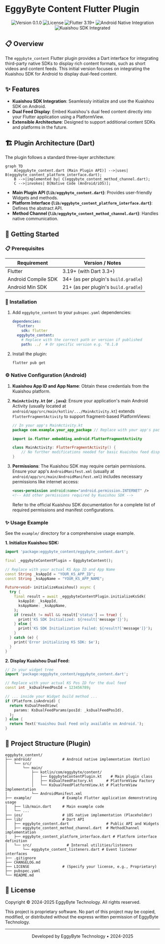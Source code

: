 # EggyByte Content Flutter Plugin

<div align="center">
  <img src="https://img.shields.io/badge/version-0.1.0-green.svg" alt="Version 0.1.0">
  <img src="https://img.shields.io/badge/license-Proprietary-blue.svg" alt="License">
  <img src="https://img.shields.io/badge/Flutter-3.19+-blue.svg" alt="Flutter 3.19+">
  <img src="https://img.shields.io/badge/Android-Native%20Integration-yellow.svg" alt="Android Native Integration">
  <img src="https://img.shields.io/badge/Kuaishou%20SDK-Integrated-orange.svg" alt="Kuaishou SDK Integrated">
</div>

## 📋 Overview

The `eggybyte_content` Flutter plugin provides a Dart interface for integrating third-party native SDKs to display rich content formats, such as short videos and content feeds. This initial version focuses on integrating the Kuaishou SDK for Android to display dual-feed content.

## ✨ Features

- **Kuaishou SDK Integration**: Seamlessly initialize and use the Kuaishou SDK on Android.
- **Dual Feed Display**: Embed Kuaishou's dual feed content directly into your Flutter application using a PlatformView.
- **Extensible Architecture**: Designed to support additional content SDKs and platforms in the future.

## 🏗️ Plugin Architecture (Dart)

The plugin follows a standard three-layer architecture:

```mermaid
graph TD
    A[eggybyte_content.dart (Main Plugin API)] -->|uses| B(eggybyte_content_platform_interface.dart);
    B -->|implemented by| C(eggybyte_content_method_channel.dart);
    C -->|invokes| D[Native Code (Android/iOS)];
```

- **Main Plugin API (`lib/eggybyte_content.dart`)**: Provides user-friendly Widgets and methods.
- **Platform Interface (`lib/eggybyte_content_platform_interface.dart`)**: Defines the abstract API.
- **Method Channel (`lib/eggybyte_content_method_channel.dart`)**: Handles native communication.

## 🚀 Getting Started

### 📋 Prerequisites

| Requirement        | Version / Notes                     |
|--------------------|-------------------------------------|
| Flutter            | 3.19+ (with Dart 3.3+)              |
| Android Compile SDK | 34+ (as per plugin's `build.gradle`) |
| Android Min SDK    | 21+ (as per plugin's `build.gradle`) |

### 🔧 Installation

1.  Add `eggybyte_content` to your `pubspec.yaml` dependencies:

    ```yaml
    dependencies:
      flutter: 
        sdk: flutter
      eggybyte_content:
        # Replace with the correct path or version if published
        path: ../  # Or specific version e.g. ^0.1.0 
    ```

2.  Install the plugin:

    ```bash
    flutter pub get
    ```

### ⚙️ Native Configuration (Android)

1.  **Kuaishou App ID and App Name**: Obtain these credentials from the Kuaishou platform.
2.  **`MainActivity.kt` (or `.java`)**: Ensure your application's main Android Activity (usually located at `android/app/src/main/kotlin/.../MainActivity.kt`) extends `FlutterFragmentActivity` to support fragment-based PlatformViews:

    ```kotlin
    // In your app's MainActivity.kt
    package com.example.your_app_package // Replace with your app's package

    import io.flutter.embedding.android.FlutterFragmentActivity

    class MainActivity: FlutterFragmentActivity() {
        // No further modifications needed for basic Kuaishou feed display.
    }
    ```

3.  **Permissions**: The Kuaishou SDK may require certain permissions. Ensure your app's `AndroidManifest.xml` (usually at `android/app/src/main/AndroidManifest.xml`) includes necessary permissions like internet access:
    ```xml
    <uses-permission android:name="android.permission.INTERNET" />
    <!-- Add other permissions required by Kuaishou SDK -->
    ```
    Refer to the official Kuaishou SDK documentation for a complete list of required permissions and manifest configurations.

### ✨ Usage Example

See the `example/` directory for a comprehensive usage example.

**1. Initialize Kuaishou SDK:**

```dart
import 'package:eggybyte_content/eggybyte_content.dart';

final _eggybyteContentPlugin = EggybyteContent();

// Replace with your actual KS App ID and App Name
const String _ksAppId = "YOUR_KS_APP_ID"; 
const String _ksAppName = "YOUR_KS_APP_NAME";

Future<void> initializeKuaishou() async {
  try {
    final result = await _eggybyteContentPlugin.initializeKsSdk(
      ksAppId: _ksAppId,
      ksAppName: _ksAppName,
    );
    if (result != null && result['status'] == true) {
      print('KS SDK Initialized: ${result['message']}');
    } else {
      print('KS SDK Initialization Failed: ${result?['message']}');
    }
  } catch (e) {
    print('Error initializing KS SDK: $e');
  }
}
```

**2. Display Kuaishou Dual Feed:**

```dart
// In your widget tree
import 'package:eggybyte_content/eggybyte_content.dart';

// Replace with your actual KS Pos ID for the dual feed
const int _ksDualFeedPosId = 123456789;

// ... inside your Widget build method ...
if (Platform.isAndroid) {
  return KsDualFeedView(
    params: KsDualFeedParams(posId: _ksDualFeedPosId),
  );
} else {
  return Text('Kuaishou Dual Feed only available on Android.');
}
```

## 📁 Project Structure (Plugin)

```
eggybyte_content/
├── android/              # Android native implementation (Kotlin)
│   └── src/
│       └── main/
│           ├── kotlin/com/eggybyte/content/
│           │   ├── EggybyteContentPlugin.kt    # Main plugin class
│           │   ├── KsDualFeedFactory.kt      # PlatformView Factory
│           │   └── KsDualFeedPlatformView.kt # PlatformView Implementation
│           └── AndroidManifest.xml
├── example/              # Example Flutter application demonstrating usage
│   ├── lib/main.dart     # Main example code
│   └── ...
├── ios/                  # iOS native implementation (Placeholder)
├── lib/                  # Dart API
│   ├── eggybyte_content.dart                 # Public API and Widgets
│   ├── eggybyte_content_method_channel.dart  # MethodChannel implementation
│   ├── eggybyte_content_platform_interface.dart # Platform interface definition
│   └── src/                # Internal utilities/listeners
│       └── eggybyte_content_listeners.dart # Event listener interfaces
├── .gitignore
├── CHANGELOG.md
├── LICENSE               # (Specify your license, e.g., Proprietary)
├── pubspec.yaml
└── README.md
```

## 📜 License

Copyright © 2024-2025 EggyByte Technology. All rights reserved.

This project is proprietary software. No part of this project may be copied, modified, or distributed without the express written permission of EggyByte Technology.

---

<div align="center">
  <p>Developed by EggyByte Technology • 2024-2025</p>
</div>

